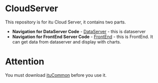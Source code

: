 CloudServer
=====
This repository is for itu Cloud Server, it contains two parts.

* **Navigation for DataServer Code** -
[DataServer](https://github.com/kwang1321/CloudServer/tree/master/NewDataServer) - this is dataserver
* **Navigation for FrontEnd Server Code** -
[FrontEnd](https://github.com/kwang1321/CloudServer/tree/master/emsWebSite) - this is FrontEnd. It can get data from dataserver and display with charts.

Attention
=====
You must download [ituCommon](https://github.com/kwang1321/ITUCommon/tree/master/ituCommon) before you use it.

